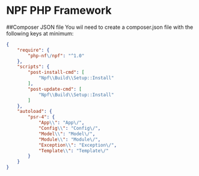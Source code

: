 # NPF PHP Framework

##Composer JSON file
You wil need to create a composer.json file with the following keys at minimum:
```json
{
    "require": {
        "php-nf\/npf": "^1.0"
    },
    "scripts": {
        "post-install-cmd": [
            "Npf\\Build\\Setup::Install"
        ],
        "post-update-cmd": [
            "Npf\\Build\\Setup::Install"
        ]
    },
    "autoload": {
        "psr-4": {
            "App\\": "App\/",
            "Config\\": "Config\/",
            "Model\\": "Model\/",
            "Module\\": "Module\/",
            "Exception\\": "Exception\/",
            "Template\\": "Template\/"
        }
    }
}
```